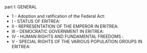 part I: GENERAL

<ul>
			<li>1 - Adoption and ratification of the Federal Act: <ul>
			</ul></li>			<li>I - STATUS OF ERITREA: <ul>
			</ul></li>			<li>II - REPRESENTATION OF THE EMPEROR IN ERITREA: <ul>
			</ul></li>			<li>III - DEMOCRATIC GOVERNMENT IN ERITREA: <ul>
			</ul></li>			<li>IV - HUMAN RIGHTS AND FUNDAMENTAL FREEDOMS : <ul>
			</ul></li>			<li>V - SPECIAL RIGHTS OF THE VARIOUS POPULATION GROUPS IN ERITREA: <ul>
			</ul></li></ul>
